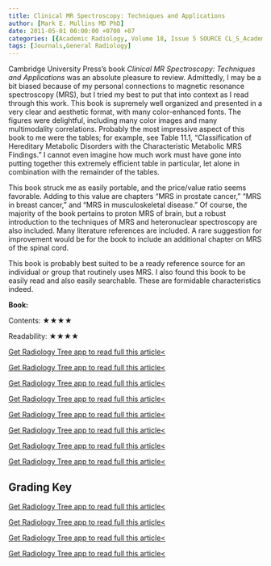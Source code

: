 ```yaml
---
title: Clinical MR Spectroscopy: Techniques and Applications
author: [Mark E. Mullins MD PhD]
date: 2011-05-01 00:00:00 +0700 +07
categories: [{Academic Radiology, Volume 18, Issue 5 SOURCE CL_S_AcademicRadiologyVolume18Issue5 1}]
tags: [Journals,General Radiology]
---
```

Cambridge University Press’s book _Clinical MR Spectroscopy: Techniques and Applications_ was an absolute pleasure to review. Admittedly, I may be a bit biased because of my personal connections to magnetic resonance spectroscopy (MRS), but I tried my best to put that into context as I read through this work. This book is supremely well organized and presented in a very clear and aesthetic format, with many color-enhanced fonts. The figures were delightful, including many color images and many multimodality correlations. Probably the most impressive aspect of this book to me were the tables; for example, see Table 11.1, “Classification of Hereditary Metabolic Disorders with the Characteristic Metabolic MRS Findings.” I cannot even imagine how much work must have gone into putting together this extremely efficient table in particular, let alone in combination with the remainder of the tables.

This book struck me as easily portable, and the price/value ratio seems favorable. Adding to this value are chapters “MRS in prostate cancer,” “MRS in breast cancer,” and “MRS in musculoskeletal disease.” Of course, the majority of the book pertains to proton MRS of brain, but a robust introduction to the techniques of MRS and heteronuclear spectroscopy are also included. Many literature references are included. A rare suggestion for improvement would be for the book to include an additional chapter on MRS of the spinal cord.

This book is probably best suited to be a ready reference source for an individual or group that routinely uses MRS. I also found this book to be easily read and also easily searchable. These are formidable characteristics indeed.

**Book:**

Contents: ★★★★

Readability: ★★★★

[Get Radiology Tree app to read full this article<](https://clinicalpub.com/app)

[Get Radiology Tree app to read full this article<](https://clinicalpub.com/app)

[Get Radiology Tree app to read full this article<](https://clinicalpub.com/app)

[Get Radiology Tree app to read full this article<](https://clinicalpub.com/app)

[Get Radiology Tree app to read full this article<](https://clinicalpub.com/app)

[Get Radiology Tree app to read full this article<](https://clinicalpub.com/app)

[Get Radiology Tree app to read full this article<](https://clinicalpub.com/app)

[Get Radiology Tree app to read full this article<](https://clinicalpub.com/app)

## Grading Key

[Get Radiology Tree app to read full this article<](https://clinicalpub.com/app)

[Get Radiology Tree app to read full this article<](https://clinicalpub.com/app)

[Get Radiology Tree app to read full this article<](https://clinicalpub.com/app)

[Get Radiology Tree app to read full this article<](https://clinicalpub.com/app)